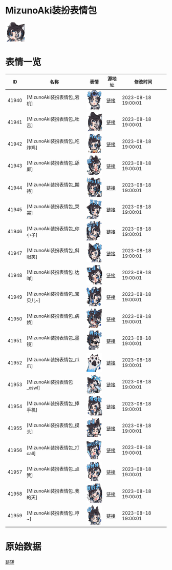 # MizunoAki装扮表情包

<img src="./cover.png" height="60" alt="cover" />

# 表情一览

|ID|名称|表情|源地址|修改时间|
|----|----|----|----|----|
|41940|[MizunoAki装扮表情包_宕机]|<img src="./pic/041940_%5BMizunoAki装扮表情包_宕机%5D.png" height="60" alt="宕机"/>|[链接](https://i0.hdslb.com/bfs/garb/29657742bc2666d42d5a875008173c7e77cae20e.png)|2023-08-18 19:00:01|
|41941|[MizunoAki装扮表情包_吐舌]|<img src="./pic/041941_%5BMizunoAki装扮表情包_吐舌%5D.png" height="60" alt="吐舌"/>|[链接](https://i0.hdslb.com/bfs/garb/6bbb8d9d58ffb251c297e46ec0b9942e8b4b5d0d.png)|2023-08-18 19:00:01|
|41942|[MizunoAki装扮表情包_吃炸鸡]|<img src="./pic/041942_%5BMizunoAki装扮表情包_吃炸鸡%5D.png" height="60" alt="吃炸鸡"/>|[链接](https://i0.hdslb.com/bfs/garb/2216997f875842548b69731a6099296a1d8edb82.png)|2023-08-18 19:00:01|
|41943|[MizunoAki装扮表情包_舔屏]|<img src="./pic/041943_%5BMizunoAki装扮表情包_舔屏%5D.png" height="60" alt="舔屏"/>|[链接](https://i0.hdslb.com/bfs/garb/d99ee0c8de196b204bb4be2c2e117e613c5a3bb4.png)|2023-08-18 19:00:01|
|41944|[MizunoAki装扮表情包_期待]|<img src="./pic/041944_%5BMizunoAki装扮表情包_期待%5D.png" height="60" alt="期待"/>|[链接](https://i0.hdslb.com/bfs/garb/93444c16d9f036f7ae3d62c6b58cdf4b395f0581.png)|2023-08-18 19:00:01|
|41945|[MizunoAki装扮表情包_哭哭]|<img src="./pic/041945_%5BMizunoAki装扮表情包_哭哭%5D.png" height="60" alt="哭哭"/>|[链接](https://i0.hdslb.com/bfs/garb/1259ff57bf3d500108fb1df377510b4e1b5760b2.png)|2023-08-18 19:00:01|
|41946|[MizunoAki装扮表情包_你小子]|<img src="./pic/041946_%5BMizunoAki装扮表情包_你小子%5D.png" height="60" alt="你小子"/>|[链接](https://i0.hdslb.com/bfs/garb/abee4f44864a7b56f2a626e9e86b13532b8fcf84.png)|2023-08-18 19:00:01|
|41947|[MizunoAki装扮表情包_斜眼笑]|<img src="./pic/041947_%5BMizunoAki装扮表情包_斜眼笑%5D.png" height="60" alt="斜眼笑"/>|[链接](https://i0.hdslb.com/bfs/garb/be45f142738775c0447674e17b2f13495f519877.png)|2023-08-18 19:00:01|
|41948|[MizunoAki装扮表情包_达咩]|<img src="./pic/041948_%5BMizunoAki装扮表情包_达咩%5D.png" height="60" alt="达咩"/>|[链接](https://i0.hdslb.com/bfs/garb/f1f494814559b33635bbbb34f929f392964c8564.png)|2023-08-18 19:00:01|
|41949|[MizunoAki装扮表情包_宝贝儿~]|<img src="./pic/041949_%5BMizunoAki装扮表情包_宝贝儿~%5D.png" height="60" alt="宝贝儿~"/>|[链接](https://i0.hdslb.com/bfs/garb/773cb974171dfaec2fb29a5206f8964e37d80902.png)|2023-08-18 19:00:01|
|41950|[MizunoAki装扮表情包_病娇]|<img src="./pic/041950_%5BMizunoAki装扮表情包_病娇%5D.png" height="60" alt="病娇"/>|[链接](https://i0.hdslb.com/bfs/garb/fc6797fe05812aea3a9a4f5cfbbca63f932e5123.png)|2023-08-18 19:00:01|
|41951|[MizunoAki装扮表情包_墨镜]|<img src="./pic/041951_%5BMizunoAki装扮表情包_墨镜%5D.png" height="60" alt="墨镜"/>|[链接](https://i0.hdslb.com/bfs/garb/fd7bc936119a43eb95628756acf161037526ad04.png)|2023-08-18 19:00:01|
|41952|[MizunoAki装扮表情包_爪爪]|<img src="./pic/041952_%5BMizunoAki装扮表情包_爪爪%5D.png" height="60" alt="爪爪"/>|[链接](https://i0.hdslb.com/bfs/garb/33de20fc83804214f264c046dc11a6b0e1c5d5f0.png)|2023-08-18 19:00:01|
|41953|[MizunoAki装扮表情包_xswl]|<img src="./pic/041953_%5BMizunoAki装扮表情包_xswl%5D.png" height="60" alt="xswl"/>|[链接](https://i0.hdslb.com/bfs/garb/1eca97578c4afc1b614f3c408928fc66b205ace5.png)|2023-08-18 19:00:01|
|41954|[MizunoAki装扮表情包_捧手机]|<img src="./pic/041954_%5BMizunoAki装扮表情包_捧手机%5D.png" height="60" alt="捧手机"/>|[链接](https://i0.hdslb.com/bfs/garb/a51cf3db027a6cf1658fb4393a870fe7ad4b9e80.png)|2023-08-18 19:00:01|
|41955|[MizunoAki装扮表情包_摸头]|<img src="./pic/041955_%5BMizunoAki装扮表情包_摸头%5D.png" height="60" alt="摸头"/>|[链接](https://i0.hdslb.com/bfs/garb/97e41eed2c4ed9fc836d516511d0c28acd63fa5a.png)|2023-08-18 19:00:01|
|41956|[MizunoAki装扮表情包_打call]|<img src="./pic/041956_%5BMizunoAki装扮表情包_打call%5D.png" height="60" alt="打call"/>|[链接](https://i0.hdslb.com/bfs/garb/6d1bfeaa1b02088e717922d045f3280058998096.png)|2023-08-18 19:00:01|
|41957|[MizunoAki装扮表情包_点赞]|<img src="./pic/041957_%5BMizunoAki装扮表情包_点赞%5D.png" height="60" alt="点赞"/>|[链接](https://i0.hdslb.com/bfs/garb/b4a0f596f56aa2de10ede06c259a78bdd237e410.png)|2023-08-18 19:00:01|
|41958|[MizunoAki装扮表情包_我的天]|<img src="./pic/041958_%5BMizunoAki装扮表情包_我的天%5D.png" height="60" alt="我的天"/>|[链接](https://i0.hdslb.com/bfs/garb/34defba1707ea39da13565d041f41da713be6400.png)|2023-08-18 19:00:01|
|41959|[MizunoAki装扮表情包_哼~]|<img src="./pic/041959_%5BMizunoAki装扮表情包_哼~%5D.png" height="60" alt="哼~"/>|[链接](https://i0.hdslb.com/bfs/garb/91f1057370c95c4795f945260996dd2e4ab5df32.png)|2023-08-18 19:00:01|

# 原始数据

[跳转](./raw.json)

